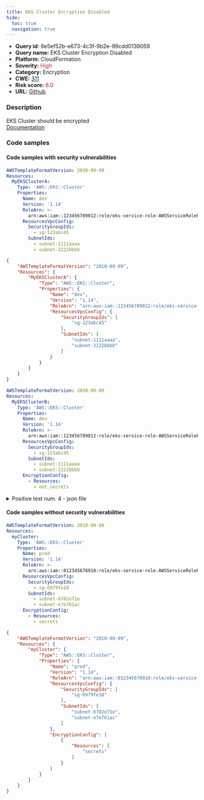 ```yaml
---
title: EKS Cluster Encryption Disabled
hide:
  toc: true
  navigation: true
---
```


<style>
  .highlight .hll {
    background-color: #ff171742;
  }
  .md-content {
    max-width: 1100px;
    margin: 0 auto;
  }
</style>

-   **Query id:** 8e5ef52b-e673-4c3f-9b2e-99cdd0139059
-   **Query name:** EKS Cluster Encryption Disabled
-   **Platform:** CloudFormation
-   **Severity:** <span style="color:#bb2124">High</span>
-   **Category:** Encryption
-   **CWE:** <a href="https://cwe.mitre.org/data/definitions/311.html" onclick="newWindowOpenerSafe(event, 'https://cwe.mitre.org/data/definitions/311.html')">311</a>
-   **Risk score:** <span style="color:#bb2124">6.0</span>
-   **URL:** [Github](https://github.com/Checkmarx/kics/tree/master/assets/queries/cloudFormation/aws/eks_cluster_encryption_disabled)

### Description
EKS Cluster should be encrypted<br>
[Documentation](https://docs.aws.amazon.com/AWSCloudFormation/latest/TemplateReference/aws-properties-eks-cluster-encryptionconfig.html)

### Code samples
#### Code samples with security vulnerabilities
```yaml title="Positive test num. 1 - yaml file" hl_lines="5"
AWSTemplateFormatVersion: 2010-09-09
Resources:
  MyEKSClusterA:
    Type: 'AWS::EKS::Cluster'
    Properties:
      Name: dev
      Version: '1.14'
      RoleArn: >-
        arn:aws:iam::123456789012:role/eks-service-role-AWSServiceRoleForAmazonEKS-NEWROLE1234
      ResourcesVpcConfig:
        SecurityGroupIds:
          - sg-123abc45
        SubnetIds:
          - subnet-1111aaaa
          - subnet-2222bbbb

```
```json title="Positive test num. 2 - json file" hl_lines="6"
{
    "AWSTemplateFormatVersion": "2010-09-09",
    "Resources": {
        "MyEKSClusterA": {
            "Type": "AWS::EKS::Cluster",
            "Properties": {
                "Name": "dev",
                "Version": "1.14",
                "RoleArn": "arn:aws:iam::123456789012:role/eks-service-role-AWSServiceRoleForAmazonEKS-NEWROLE1234",
                "ResourcesVpcConfig": {
                    "SecurityGroupIds": [
                        "sg-123abc45"
                    ],
                    "SubnetIds": [
                        "subnet-1111aaaa",
                        "subnet-2222bbbb"
                    ]
                }
            }
        }
    }
}
```
```yaml title="Positive test num. 3 - yaml file" hl_lines="16"
AWSTemplateFormatVersion: 2010-09-09
Resources:
  MyEKSClusterB:
    Type: 'AWS::EKS::Cluster'
    Properties:
      Name: dev
      Version: '1.14'
      RoleArn: >-
        arn:aws:iam::123456789012:role/eks-service-role-AWSServiceRoleForAmazonEKS-NEWROLE1234
      ResourcesVpcConfig:
        SecurityGroupIds:
          - sg-123abc45
        SubnetIds:
          - subnet-1111aaaa
          - subnet-2222bbbb
      EncryptionConfig:
        - Resources:
          - not_secrets

```
<details><summary>Positive test num. 4 - json file</summary>

```json hl_lines="19"
{
    "AWSTemplateFormatVersion": "2010-09-09",
    "Resources": {
        "MyEKSClusterB": {
            "Type": "AWS::EKS::Cluster",
            "Properties": {
                "Name": "dev",
                "Version": "1.14",
                "RoleArn": "arn:aws:iam::123456789012:role/eks-service-role-AWSServiceRoleForAmazonEKS-NEWROLE1234",
                "ResourcesVpcConfig": {
                    "SecurityGroupIds": [
                        "sg-123abc45"
                    ],
                    "SubnetIds": [
                        "subnet-1111aaaa",
                        "subnet-2222bbbb"
                    ]
                },
                "EncryptionConfig": [
                    {
                        "Resources": [
                            "not_secrets"
                        ]
                    }
                ]
            }
        }
    }
}
```
</details>


#### Code samples without security vulnerabilities
```yaml title="Negative test num. 1 - yaml file"
AWSTemplateFormatVersion: 2010-09-09
Resources:
  myCluster:
    Type: 'AWS::EKS::Cluster'
    Properties:
      Name: prod
      Version: '1.14'
      RoleArn: >-
        arn:aws:iam::012345678910:role/eks-service-role-AWSServiceRoleForAmazonEKS-EXAMPLEBQ4PI
      ResourcesVpcConfig:
        SecurityGroupIds:
          - sg-6979fe18
        SubnetIds:
          - subnet-6782e71e
          - subnet-e7e761ac
      EncryptionConfig:
        - Resources:
          - secrets
```
```json title="Negative test num. 2 - json file"
{
    "AWSTemplateFormatVersion": "2010-09-09",
    "Resources": {
        "myCluster": {
            "Type": "AWS::EKS::Cluster",
            "Properties": {
                "Name": "prod",
                "Version": "1.14",
                "RoleArn": "arn:aws:iam::012345678910:role/eks-service-role-AWSServiceRoleForAmazonEKS-EXAMPLEBQ4PI",
                "ResourcesVpcConfig": {
                    "SecurityGroupIds": [
                        "sg-6979fe18"
                    ],
                    "SubnetIds": [
                        "subnet-6782e71e",
                        "subnet-e7e761ac"
                    ]
                },
                "EncryptionConfig": [
                    {
                        "Resources": [
                            "secrets"
                        ]
                    }
                ]
            }
        }
    }
}
```

